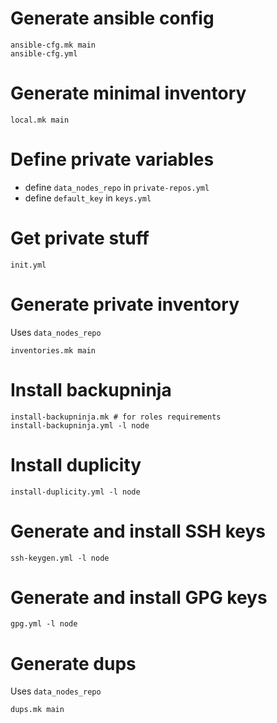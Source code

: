 # Generate ansible config

```
ansible-cfg.mk main
ansible-cfg.yml
```

# Generate minimal inventory

```
local.mk main
```

# Define private variables

- define `data_nodes_repo` in `private-repos.yml`
- define `default_key` in `keys.yml`

# Get private stuff

```
init.yml
```

# Generate private inventory

Uses `data_nodes_repo`

```
inventories.mk main
```

# Install backupninja

```
install-backupninja.mk # for roles requirements
install-backupninja.yml -l node
```

# Install duplicity

```
install-duplicity.yml -l node
```

# Generate and install SSH keys

```
ssh-keygen.yml -l node
```

# Generate and install GPG keys

```
gpg.yml -l node
```

# Generate dups

Uses `data_nodes_repo`

```
dups.mk main
```
